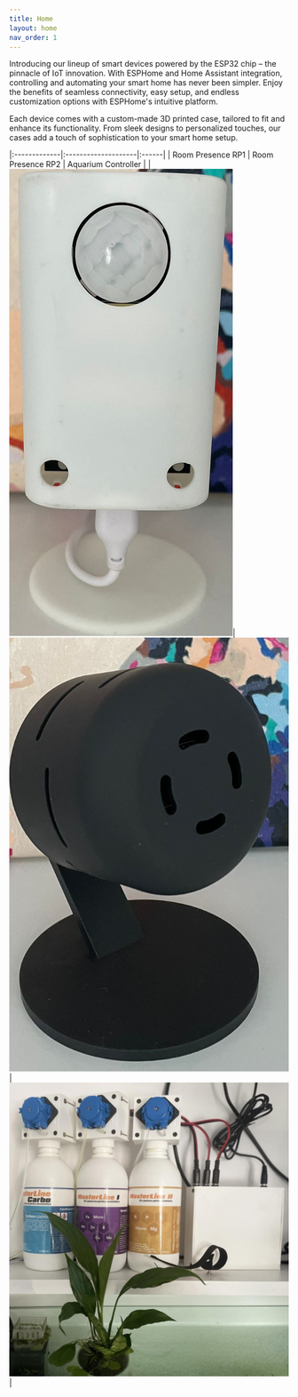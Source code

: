 ```yaml
---
title: Home
layout: home
nav_order: 1
---
```


Introducing our lineup of smart devices powered by the ESP32 chip – the pinnacle of IoT innovation. With ESPHome and Home Assistant integration, controlling and automating your smart home has never been simpler. Enjoy the benefits of seamless connectivity, easy setup, and endless customization options with ESPHome's intuitive platform.

Each device comes with a custom-made 3D printed case, tailored to fit and enhance its functionality. From sleek designs to personalized touches, our cases add a touch of sophistication to your smart home setup.

|:-------------|:--------------------|:------|
| Room Presence RP1   |   Room Presence RP2   |      Aquarium Controller   |
|[![](/docs/room_presence/rp1/images/room_presence_small.png)](/docs/room_presence/rp1/room_presence_rp1)| [![](/docs/room_presence/rp2/images/room_presence_rp2.jpeg)](/docs/room_presence/rp2/room_presence_rp2)| [![](/docs/aquarium_controller/images/aquarium_controller_white_small_6.jpg)](/docs/aquarium_controller/aquarium_controller)|
